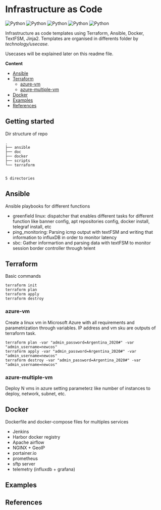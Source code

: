 # Infrastructure as Code
![Python](https://img.shields.io/badge/infrastructure-v1.0.0-orange)
![Python](https://img.shields.io/badge/ansible-v2.9.6-blue)
![Python](https://img.shields.io/badge/terraform-0.11.11-blue)
![Python](https://img.shields.io/badge/docker-v19.03.8-blue)
![Python](https://img.shields.io/badge/platform-linux--64%7Cwin--64-lightgrey)

Infrastructure as code templates using Terraform, Ansible, Docker, TextFSM, Jinja2. Templates are organised in differents folder by *technology/usecase*.

Usecases will be explained later on this readme file.


**Content**

- [Ansible](#ansible)
- [Terraform](#terraform)
    - [azure-vm](#azure-vm)
    - [azure-multiple-vm](#azure-multiple-vm)
- [Docker](#docker)
- [Examples](#examples)
- [References](#references)


## Getting started

Dir structure of repo
```
.
├── ansible
├── doc
├── docker
├── scripts
└── terraform


5 directories
```

## Ansible
Ansible playbooks for different functions

- greenfield linux: dispatcher that enables different tasks for different function like banner config, apt repositories config, docker install, telegraf install, etc
- ping_monitoring: Parsing icmp output with textFSM and writing that information to influxDB in order to monitor latency
- sbc: Gather informartion and parsing data with textFSM to monitor session border controller through telent

## Terraform
Basic commands
```
terraform init
terraform plan
terraform apply
terraform destroy
```
### azure-vm
Create a linux vm in Microsoft Azure with all requirements and parametrization through variables. IP address and vm sku are outputs of terraform task.

```
terraform plan -var "admin_password=Argentina_2020#" -var "admin_username=newcos"
terraform apply -var "admin_password=Argentina_2020#" -var "admin_username=newcos"
terraform destroy -var "admin_password=Argentina_2020#" -var "admin_username=newcos"
```

### azure-multiple-vm
Deploy N vms in azure setting parameterz like number of instances to deploy, network, subnet, etc.

## Docker
Dockerfile and docker-compose files for multiples services

- Jenkins
- Harbor docker registry
- Apache airflow
- NGINX + GeoIP
- portainer.io
- prometheus
- sftp server
- telemetry (influxdb + grafana)

## Examples

## References
